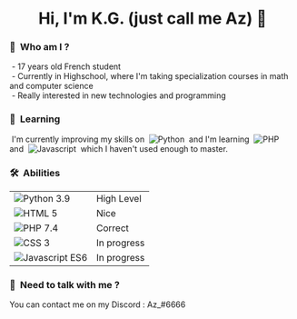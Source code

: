 <h1 align="center"> Hi, I'm K.G. (just call me Az) 👋 </h1>

### 👤 &nbsp;Who am I ?

  &nbsp;- 17 years old French student <br>
  &nbsp;- Currently in Highschool, where I'm taking specialization courses in math and computer science <br>
  &nbsp;- Really interested in new technologies and programming


### 📖 &nbsp;Learning

  &nbsp;I'm currently improving my skills on
  &nbsp;![Python](https://img.shields.io/badge/Python-3.9-FFD43B?logo=python&logoColor=FFD43B&labelColor=4B8BBE)&nbsp;
  and I'm learning 
  &nbsp;![PHP](https://img.shields.io/badge/PHP-7.4-8993be?logo=php&logoColor=8993be&labelColor=232531)&nbsp;
  and 
  &nbsp;![Javascript](https://img.shields.io/badge/Javascript-ES6-f0db4f?logo=javascript&logoColor=f0db4f&labelColor=323330)&nbsp;
  which I haven't used enough to master.

### 🛠 &nbsp;Abilities
<table>
  <tr>
    <td> <img alt="Python 3.9" src="https://img.shields.io/badge/Python-3.9-FFD43B?logo=python&logoColor=FFD43B&labelColor=4B8BBE" /> </td>
    <td> High Level </td>
  </tr>
  <tr>
    <td> <img alt="HTML 5" src="https://img.shields.io/badge/HTML-5-orange?logo=HTML5" /> </td>
    <td> Nice </td>
  </tr>
  <tr>
    <td> <img alt="PHP 7.4" src="https://img.shields.io/badge/PHP-7.4-8993be?logo=php&logoColor=8993be&labelColor=232531" /> </td>
    <td> Correct </td>
  </tr>
  <tr>
    <td> <img alt="CSS 3" src="https://img.shields.io/badge/CSS-3-blue?logo=CSS3&labelColor=white&logoColor=blue" /> </td>
    <td> In progress </td>
  </tr>
  <tr>
    <td> <img alt="Javascript ES6" src="https://img.shields.io/badge/Javascript-ES6-f0db4f?logo=javascript&logoColor=f0db4f&labelColor=323330" /> </td>
    <td> In progress </td>
  </tr>
 <table>

   
 ### 📝 &nbsp;Need to talk with me ?
  You can contact me on my Discord : Az_#6666
